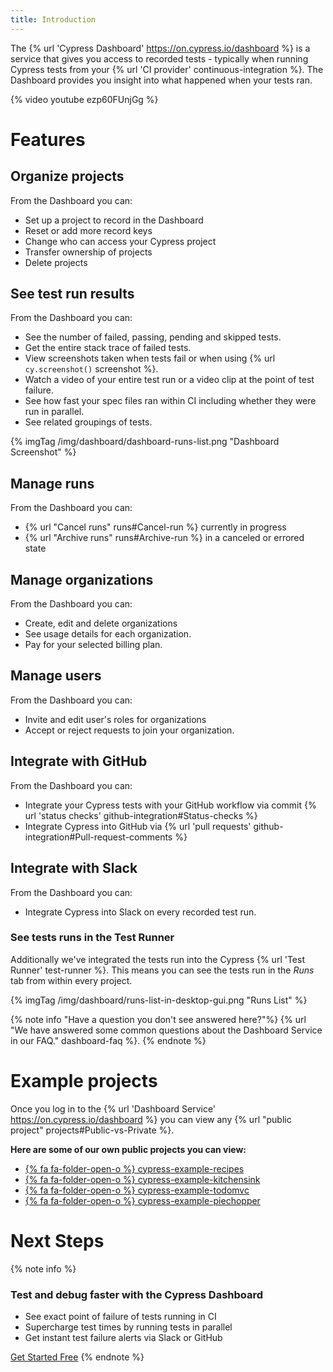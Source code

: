 ```yaml
---
title: Introduction
---
```

The {% url 'Cypress Dashboard' https://on.cypress.io/dashboard %} is a service that gives you access to recorded tests - typically when running Cypress tests from your {% url 'CI provider' continuous-integration %}. The Dashboard provides you insight into what happened when your tests ran.

<!-- textlint-disable -->
{% video youtube ezp60FUnjGg %}
<!-- textlint-enable -->

# Features

## Organize projects

From the Dashboard you can:

- Set up a project to record in the Dashboard
- Reset or add more record keys
- Change who can access your Cypress project
- Transfer ownership of projects
- Delete projects

## See test run results

From the Dashboard you can:

- See the number of failed, passing, pending and skipped tests.
- Get the entire stack trace of failed tests.
- View screenshots taken when tests fail or when using {% url `cy.screenshot()` screenshot %}.
- Watch a video of your entire test run or a video clip at the point of test failure.
- See how fast your spec files ran within CI including whether they were run in parallel.
- See related groupings of tests.

{% imgTag /img/dashboard/dashboard-runs-list.png "Dashboard Screenshot" %}

## Manage runs

From the Dashboard you can:

- {% url "Cancel runs" runs#Cancel-run %} currently in progress
- {% url "Archive runs" runs#Archive-run %} in a canceled or errored state

## Manage organizations

From the Dashboard you can:

- Create, edit and delete organizations
- See usage details for each organization.
- Pay for your selected billing plan.

## Manage users

From the Dashboard you can:

- Invite and edit user's roles for organizations
- Accept or reject requests to join your organization.

## Integrate with GitHub

From the Dashboard you can:

- Integrate your Cypress tests with your GitHub workflow via commit {% url 'status checks' github-integration#Status-checks %}
- Integrate Cypress into GitHub via {% url 'pull requests' github-integration#Pull-request-comments %}

## Integrate with Slack

From the Dashboard you can:

- Integrate Cypress into Slack on every recorded test run.

### See tests runs in the Test Runner

Additionally we've integrated the tests run into the Cypress {% url 'Test Runner' test-runner %}. This means you can see the tests run in the *Runs* tab from within every project.

{% imgTag /img/dashboard/runs-list-in-desktop-gui.png "Runs List" %}

{% note info "Have a question you don't see answered here?"%}
{% url "We have answered some common questions about the Dashboard Service in our FAQ." dashboard-faq %}.
{% endnote %}

# Example projects

Once you log in to the {% url 'Dashboard Service' https://on.cypress.io/dashboard %} you can view any {% url "public project" projects#Public-vs-Private %}.

**Here are some of our own public projects you can view:**

- [{% fa fa-folder-open-o %} cypress-example-recipes](https://dashboard.cypress.io/#/projects/6p53jw)
- [{% fa fa-folder-open-o %} cypress-example-kitchensink](https://dashboard.cypress.io/#/projects/4b7344)
- [{% fa fa-folder-open-o %} cypress-example-todomvc](https://dashboard.cypress.io/#/projects/245obj)
- [{% fa fa-folder-open-o %} cypress-example-piechopper](https://dashboard.cypress.io/#/projects/fuduzp)

# Next Steps

<!-- Line breaks removed to prevent random br elements -->
{% note info %}
### Test and debug faster with the Cypress Dashboard

- See exact point of failure of tests running in CI
- Supercharge test times by running tests in parallel
- Get instant test failure alerts via Slack or GitHub

<a href="https://www.cypress.io/dashboard" class="button">Get Started Free</a>
{% endnote %} 

